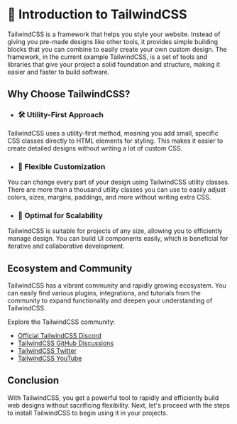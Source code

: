 # 🌟 Introduction to TailwindCSS

TailwindCSS is a framework that helps you style your website. Instead of giving you pre-made designs like other tools, it provides simple building blocks that you can combine to easily create your own custom design. The framework, in the current example TailwindCSS, is a set of tools and libraries that give your project a solid foundation and structure, making it easier and faster to build software.

## Why Choose TailwindCSS?

- ### 🛠️ Utility-First Approach

TailwindCSS uses a utility-first method, meaning you add small, specific CSS classes directly to HTML elements for styling. This makes it easier to create detailed designs without writing a lot of custom CSS.

- ### 🎨 Flexible Customization

You can change every part of your design using TailwindCSS utility classes. There are more than a thousand utility classes you can use to easily adjust colors, sizes, margins, paddings, and more without writing extra CSS.

- ### 🚀 Optimal for Scalability

TailwindCSS is suitable for projects of any size, allowing you to efficiently manage design. You can build UI components easily, which is beneficial for iterative and collaborative development.

## Ecosystem and Community

TailwindCSS has a vibrant community and rapidly growing ecosystem. You can easily find various plugins, integrations, and tutorials from the community to expand functionality and deepen your understanding of TailwindCSS.

Explore the TailwindCSS community:
- [Official TailwindCSS Discord](https://discord.com/invite/7NF8GNe)
- [TailwindCSS GitHub Discussions](https://github.com/tailwindlabs/tailwindcss/discussions)
- [TailwindCSS Twitter](https://x.com/tailwindcss)
- [TailwindCSS YouTube](https://www.youtube.com/tailwindlabs)


## Conclusion

With TailwindCSS, you get a powerful tool to rapidly and efficiently build web designs without sacrificing flexibility. Next, let's proceed with the steps to install TailwindCSS to begin using it in your projects.
